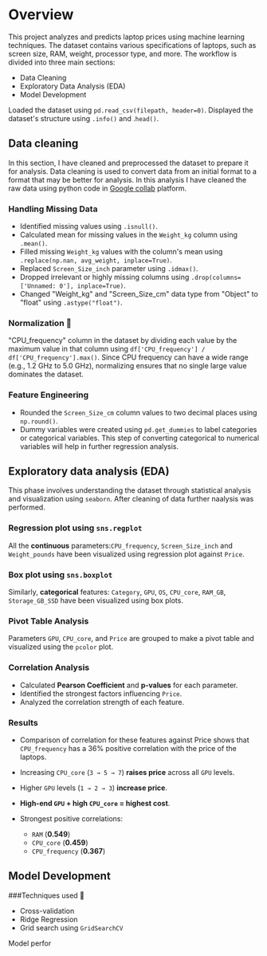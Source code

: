 # Overview
This project analyzes and predicts laptop prices using machine learning techniques. The dataset contains various specifications of laptops, such as screen size, RAM, weight, processor type, and more. The workflow is divided into three main sections:

* Data Cleaning
* Exploratory Data Analysis (EDA)
* Model Development

Loaded the dataset using `pd.read_csv(filepath, header=0)`.
Displayed the dataset's structure using `.info()` and .`head()`.

## Data cleaning
In this section, I have cleaned and preprocessed the dataset to prepare it for analysis. Data cleaning is used to convert data from an initial format to a format that may be better for analysis. In this analysis I have cleaned the raw data using python code in [Google collab](https://colab.research.google.com) platform. 

### Handling Missing Data
 * Identified missing values using `.isnull()`.
 * Calculated mean for missing values in the `Weight_kg` column using `.mean()`.
 * Filled missing `Weight_kg` values with the column's mean using `.replace(np.nan, avg_weight, inplace=True)`.
 * Replaced `Screen_Size_inch` parameter using `.idmax()`. 
 * Dropped irrelevant or highly missing columns using `.drop(columns=['Unnamed: 0'], inplace=True)`.
 * Changed "Weight_kg" and "Screen_Size_cm" data type from "Object" to "float" using `.astype("float")`.

### Normalization 🔧
"CPU_frequency" column in the dataset by dividing each value by the maximum value in that column using `df['CPU_frequency'] / df['CPU_frequency'].max()`.
Since CPU frequency can have a wide range (e.g., 1.2 GHz to 5.0 GHz), normalizing ensures that no single large value dominates the dataset.

### Feature Engineering
* Rounded the `Screen_Size_cm` column values to two decimal places using `np.round()`.
* Dummy variables were created using `pd.get_dummies` to label categories or categorical variables. This step of converting categorical to numerical variables will help in further regression analysis.

## Exploratory data analysis (EDA)
This phase involves understanding the dataset through statistical analysis and visualization using `seaborn`. After cleaning of data further naalysis was performed.

### Regression plot using `sns.regplot`
All the **continuous** parameters:`CPU_frequency`, `Screen_Size_inch` and `Weight_pounds` have been visualized using regression plot against `Price`. 
### Box plot using `sns.boxplot`
Similarly, **categorical** features: `Category`, `GPU`, `OS`, `CPU_core`, `RAM_GB`, `Storage_GB_SSD` have been visualized using box plots.
### Pivot Table Analysis  
Parameters `GPU`, `CPU_core`, and `Price` are grouped to make a pivot table and visualized using the `pcolor` plot.  
### Correlation Analysis  
- Calculated **Pearson Coefficient** and **p-values** for each parameter.  
- Identified the strongest factors influencing `Price`.  
- Analyzed the correlation strength of each feature.

### Results

- Comparison of correlation for these features against Price shows that `CPU_frequency` has a 36% positive correlation with the price of the laptops. 
- Increasing `CPU_core` (`3 → 5 → 7`) **raises price** across all `GPU` levels.  
- Higher `GPU` levels (`1 → 2 → 3`) **increase price**.  
- **High-end `GPU` + high `CPU_core` = highest cost**.
  
- Strongest positive correlations:  
  - `RAM` (**0.549**)  
  - `CPU_core` (**0.459**)  
  - `CPU_frequency` (**0.367**)  

## Model Development

###Techniques used 🧰
- Cross-validation
- Ridge Regression
- Grid search using `GridSearchCV`

Model perfor



